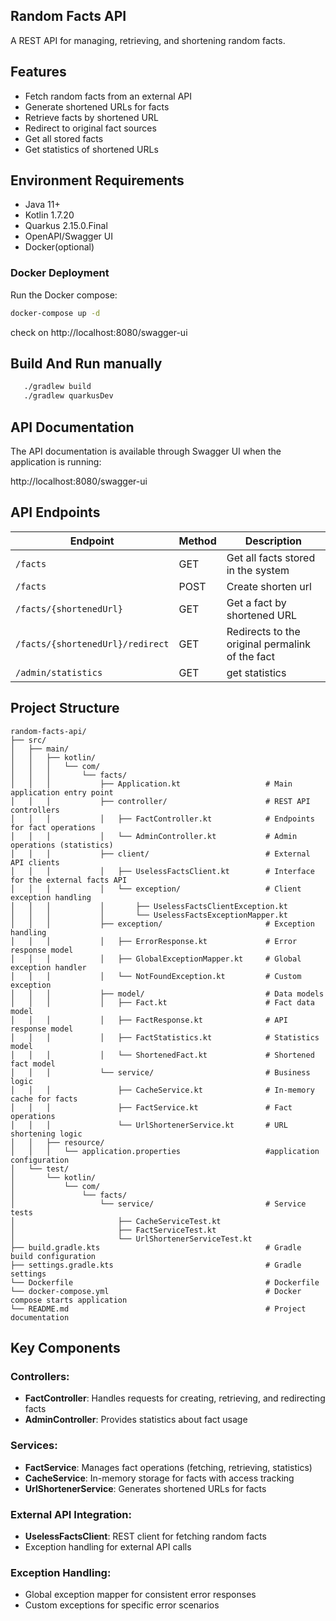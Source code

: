 ## Random Facts API

A REST API for managing, retrieving, and shortening random facts.

## Features

- Fetch random facts from an external API
- Generate shortened URLs for facts
- Retrieve facts by shortened URL
- Redirect to original fact sources
- Get all stored facts
- Get statistics of shortened URLs

##  Environment Requirements
- Java 11+
- Kotlin 1.7.20
- Quarkus 2.15.0.Final
- OpenAPI/Swagger UI
- Docker(optional)

### Docker Deployment

Run the Docker compose:

```bash
docker-compose up -d
```
check on http://localhost:8080/swagger-ui
## Build And Run manually

```bash
   ./gradlew build 
   ./gradlew quarkusDev
```

## API Documentation

The API documentation is available through Swagger UI when the application is running:

http://localhost:8080/swagger-ui

## API Endpoints

| Endpoint                        | Method| Description                                     |
|---------------------------------|-------|-------------------------------------------------|
| `/facts`                        | GET   | Get all facts stored in the system              |
| `/facts`                        | POST  | Create shorten url                              |
| `/facts/{shortenedUrl}`         | GET   | Get a fact by shortened URL                     |
| `/facts/{shortenedUrl}/redirect`| GET   | Redirects to the original permalink of the fact |
| `/admin/statistics`             | GET   | get statistics                                            |


## Project Structure
```
random-facts-api/
├── src/
│   ├── main/
│   │   ├── kotlin/
│   │   │   └── com/
│   │   │       └── facts/
│   │   │           ├── Application.kt                   # Main application entry point
│   │   │           ├── controller/                      # REST API controllers
│   │   │           │   ├── FactController.kt            # Endpoints for fact operations
│   │   │           │   └── AdminController.kt           # Admin operations (statistics)
│   │   │           ├── client/                          # External API clients
│   │   │           │   ├── UselessFactsClient.kt        # Interface for the external facts API
│   │   │           │   └── exception/                   # Client exception handling
│   │   │           │       ├── UselessFactsClientException.kt
│   │   │           │       └── UselessFactsExceptionMapper.kt
│   │   │           ├── exception/                       # Exception handling
│   │   │           │   ├── ErrorResponse.kt             # Error response model
│   │   │           │   ├── GlobalExceptionMapper.kt     # Global exception handler
│   │   │           │   └── NotFoundException.kt         # Custom exception
│   │   │           ├── model/                           # Data models
│   │   │           │   ├── Fact.kt                      # Fact data model
│   │   │           │   ├── FactResponse.kt              # API response model
│   │   │           │   ├── FactStatistics.kt            # Statistics model
│   │   │           │   └── ShortenedFact.kt             # Shortened fact model
│   │   │           └── service/                         # Business logic
│   │   │               ├── CacheService.kt              # In-memory cache for facts
│   │   │               ├── FactService.kt               # Fact operations
│   │   │               └── UrlShortenerService.kt       # URL shortening logic
│   │   ├── resource/
│   │   │   └── application.properties                   #application configuration
│   └── test/
│       └── kotlin/
│           └── com/
│               └── facts/
│                   └── service/                         # Service tests
│                       ├── CacheServiceTest.kt
│                       ├── FactServiceTest.kt
│                       └── UrlShortenerServiceTest.kt
├── build.gradle.kts                                     # Gradle build configuration
├── settings.gradle.kts                                  # Gradle settings
└── Dockerfile                                           # Dockerfile
└── docker-compose.yml                                   # Docker compose starts application
└── README.md                                            # Project documentation

```

## Key Components

### Controllers:

- **FactController**: Handles requests for creating, retrieving, and redirecting facts
- **AdminController**: Provides statistics about fact usage

### Services:

- **FactService**: Manages fact operations (fetching, retrieving, statistics)
- **CacheService**: In-memory storage for facts with access tracking
- **UrlShortenerService**: Generates shortened URLs for facts

### External API Integration:

- **UselessFactsClient**: REST client for fetching random facts
- Exception handling for external API calls

### Exception Handling:

- Global exception mapper for consistent error responses
- Custom exceptions for specific error scenarios
